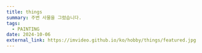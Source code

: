 ```yaml
---
title: things
summary: 주변 사물을 그렸습니다.
tags:
  - PAINTING
date: 2024-10-06
external_link: https://imvideo.github.io/ko/hobby/things/featured.jpg
---
```

